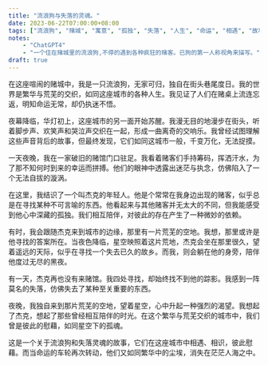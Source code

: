 ```yaml
---
title: "流浪狗与失落的灵魂。"
date: 2023-06-22T07:00:00+08:00
tags: ["流浪狗", "赌城", "寓意", "孤独", "失落", "人生", "命运", "相遇", "故事", "ChatGPT"]
notes:
    - "ChatGPT4"
    - "一个住在赌城里的流浪狗,不停的遇到各种疯狂的赌客。已狗的第一人称视角来描写。"
draft: true
---
```


在这座喧闹的赌城中，我是一只流浪狗，无家可归，独自在街头巷尾度日。我的世界是繁华与荒芜的交织，如同这座城市的各种人生。我见证了人们在赌桌上流连忘返，明知命运无常，却仍执迷不悟。

夜幕降临，华灯初上，这座城市的另一面开始苏醒。我漫无目的地漫步在街头，听着脚步声、欢笑声和哭泣声交织在一起，形成一曲离奇的交响乐。我曾经试图理解这些声音背后的故事，但最终发现，它们如同这城市一般，千变万化，无法捉摸。

一天夜晚，我在一家破旧的赌馆门口驻足。我看着赌客们手持筹码，挥洒汗水，为了那不知何时到来的幸运而拼搏。他们的眼神中透露出迷茫与执念，仿佛陷入了一个无法自拔的漩涡。

在这里，我结识了一个叫杰克的年轻人。他是个常常在我身边出现的赌客，似乎总是在寻找某种不可言喻的东西。他看起来与其他赌客并无太大的不同，但我能感受到他心中深藏的孤独。我们相互陪伴，对彼此的存在产生了一种微妙的依赖。

有时，我会跟随杰克来到城市的边缘，那里有一片荒芜的空地。我想，那里或许是他寻找的答案所在。当夜色降临，星空映照着这片荒地，杰克会坐在那里很久，望着遥远的天际，似乎在寻找一个失去已久的故乡。而我，则会躺在他的身旁，陪伴他度过无尽的黑夜。

有一天，杰克再也没有来赌馆。我四处寻找，却始终找不到他的踪影。我感到一阵莫名的失落，仿佛失去了某种至关重要的东西。

夜晚，我独自来到那片荒芜的空地，望着星空，心中升起一种强烈的渴望。我想起了杰克，想起了那些曾经相互陪伴的时光。在这个繁华与荒芜交织的城市中，我们曾是彼此的慰藉，如同星空下的孤魂。

这是一个关于流浪狗和失落灵魂的故事，它们在这座城市中相遇、相识，彼此慰藉。而当命运的车轮再次转动，他们又如同繁华中的尘埃，消失在茫茫人海之中。